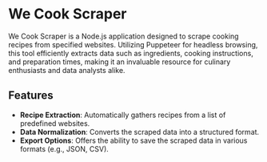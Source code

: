 # We Cook Scraper

We Cook Scraper is a Node.js application designed to scrape cooking recipes from specified websites. Utilizing Puppeteer for headless browsing, this tool efficiently extracts data such as ingredients, cooking instructions, and preparation times, making it an invaluable resource for culinary enthusiasts and data analysts alike.

## Features

- **Recipe Extraction**: Automatically gathers recipes from a list of predefined websites.
- **Data Normalization**: Converts the scraped data into a structured format.
- **Export Options**: Offers the ability to save the scraped data in various formats (e.g., JSON, CSV).